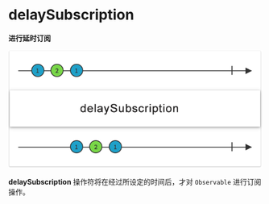 # delaySubscription

**进行延时订阅**

![](../.gitbook/assets/delaySubscription.png)

**delaySubscription** 操作符将在经过所设定的时间后，才对 `Observable` 进行订阅操作。

